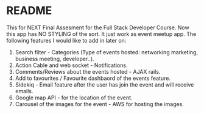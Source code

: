 # README

This for NEXT Final Assesment for the Full Stack Developer Course. Now this app has NO STYLING of the sort. 
It just work as event meetup app. The following features I would like to add in later on: 
1. Search filter - Categories (Type of events hosted: networking marketing, business meeting, developer..).
2. Action Cable and web socket - Notifications.
3. Comments/Reviews about the events hosted - AJAX rails. 
4. Add to favourites / Favourite dashbaord of the events feature. 
5. Sidekiq - Email feature after the user has join the event and will receive emails. 
6. Google map API - for the location of the event.
7. Carousel of the images for the event - AWS for hosting the images. 
